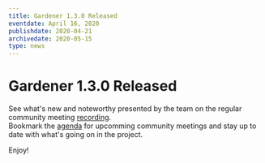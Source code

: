 ```yaml
---
title: Gardener 1.3.0 Released
eventdate: April 16, 2020
publishdate: 2020-04-21
archivedate: 2020-05-15
type: news
---
```

<div class="release-notes">

# Gardener 1.3.0 Released

See what's new and noteworthy presented by the team on the regular community meeting [recording](https://www.youtube.com/watch?v=bC4b5V_e3Po&t=76s).   
Bookmark the [agenda](https://docs.google.com/document/d/1314v8ziVNQPjdBrWp-Y4BYrTDlv7dq2cWDFIa9SMaP4/edit#) for upcomming community meetings and stay up to date with what's going on in the project.

Enjoy!

</div>